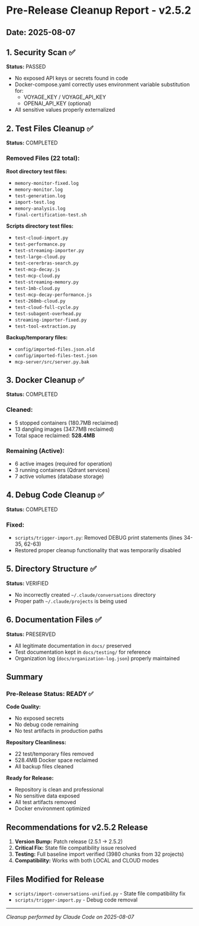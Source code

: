 # Pre-Release Cleanup Report - v2.5.2

## Date: 2025-08-07

## 1. Security Scan ✅
**Status:** PASSED
- No exposed API keys or secrets found in code
- Docker-compose.yaml correctly uses environment variable substitution for:
  - VOYAGE_KEY / VOYAGE_API_KEY
  - OPENAI_API_KEY (optional)
- All sensitive values properly externalized

## 2. Test Files Cleanup ✅
**Status:** COMPLETED

### Removed Files (22 total):
**Root directory test files:**
- `memory-monitor-fixed.log`
- `memory-monitor.log`
- `test-generation.log`
- `import-test.log`
- `memory-analysis.log`
- `final-certification-test.sh`

**Scripts directory test files:**
- `test-cloud-import.py`
- `test-performance.py`
- `test-streaming-importer.py`
- `test-large-cloud.py`
- `test-cererbras-search.py`
- `test-mcp-decay.js`
- `test-mcp-cloud.py`
- `test-streaming-memory.py`
- `test-1mb-cloud.py`
- `test-mcp-decay-performance.js`
- `test-268mb-cloud.py`
- `test-cloud-full-cycle.py`
- `test-subagent-overhead.py`
- `streaming-importer-fixed.py`
- `test-tool-extraction.py`

**Backup/temporary files:**
- `config/imported-files.json.old`
- `config/imported-files-test.json`
- `mcp-server/src/server.py.bak`

## 3. Docker Cleanup ✅
**Status:** COMPLETED

### Cleaned:
- 5 stopped containers (180.7MB reclaimed)
- 13 dangling images (347.7MB reclaimed)
- Total space reclaimed: **528.4MB**

### Remaining (Active):
- 6 active images (required for operation)
- 3 running containers (Qdrant services)
- 7 active volumes (database storage)

## 4. Debug Code Cleanup ✅
**Status:** COMPLETED

### Fixed:
- `scripts/trigger-import.py`: Removed DEBUG print statements (lines 34-35, 62-63)
- Restored proper cleanup functionality that was temporarily disabled

## 5. Directory Structure ✅
**Status:** VERIFIED
- No incorrectly created `~/.claude/conversations` directory
- Proper path `~/.claude/projects` is being used

## 6. Documentation Files ✅
**Status:** PRESERVED
- All legitimate documentation in `docs/` preserved
- Test documentation kept in `docs/testing/` for reference
- Organization log (`docs/organization-log.json`) properly maintained

## Summary

### Pre-Release Status: **READY ✅**

**Code Quality:**
- No exposed secrets
- No debug code remaining
- No test artifacts in production paths

**Repository Cleanliness:**
- 22 test/temporary files removed
- 528.4MB Docker space reclaimed
- All backup files cleaned

**Ready for Release:**
- Repository is clean and professional
- No sensitive data exposed
- All test artifacts removed
- Docker environment optimized

## Recommendations for v2.5.2 Release

1. **Version Bump:** Patch release (2.5.1 → 2.5.2)
2. **Critical Fix:** State file compatibility issue resolved
3. **Testing:** Full baseline import verified (3980 chunks from 32 projects)
4. **Compatibility:** Works with both LOCAL and CLOUD modes

## Files Modified for Release
- `scripts/import-conversations-unified.py` - State file compatibility fix
- `scripts/trigger-import.py` - Debug code removal

---
*Cleanup performed by Claude Code on 2025-08-07*